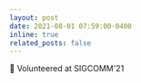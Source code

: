 ```yaml
---
layout: post
date: 2021-08-01 07:59:00-0400
inline: true
related_posts: false
---
```


:round_pushpin: Volunteered at SIGCOMM'21
